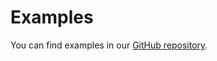 # Examples

You can find examples in our [GitHub repository](https://github.com/sotagents/model-index/tree/main/examples). 

